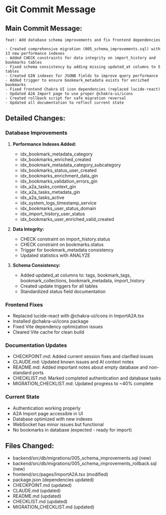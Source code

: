 # Git Commit Message

## Main Commit Message:
```
feat: Add database schema improvements and fix frontend dependencies

- Created comprehensive migration (005_schema_improvements.sql) with 13 new performance indexes
- Added CHECK constraints for data integrity on import_history and bookmarks tables
- Fixed schema consistency by adding missing updated_at columns to 5 tables
- Created GIN indexes for JSONB fields to improve query performance
- Added trigger to ensure bookmark_metadata exists for enriched bookmarks
- Fixed frontend Chakra UI icon dependencies (replaced lucide-react)
- Updated A2A Import page to use proper @chakra-ui/icons
- Created rollback script for safe migration reversal
- Updated all documentation to reflect current state
```

## Detailed Changes:

### Database Improvements
1. **Performance Indexes Added:**
   - idx_bookmark_metadata_category
   - idx_bookmarks_enriched_created
   - idx_bookmark_metadata_category_subcategory
   - idx_bookmarks_status_user_created
   - idx_bookmarks_enrichment_data_gin
   - idx_bookmarks_validation_errors_gin
   - idx_a2a_tasks_context_gin
   - idx_a2a_tasks_metadata_gin
   - idx_a2a_tasks_active
   - idx_system_logs_timestamp_service
   - idx_bookmarks_user_status_domain
   - idx_import_history_user_status
   - idx_bookmarks_user_enriched_valid_created

2. **Data Integrity:**
   - CHECK constraint on import_history.status
   - CHECK constraint on bookmarks.status
   - Trigger for bookmark_metadata consistency
   - Updated statistics with ANALYZE

3. **Schema Consistency:**
   - Added updated_at columns to: tags, bookmark_tags, bookmark_collections, bookmark_metadata, import_history
   - Created update triggers for all tables
   - Standardized status field documentation

### Frontend Fixes
- Replaced lucide-react with @chakra-ui/icons in ImportA2A.tsx
- Installed @chakra-ui/icons package
- Fixed Vite dependency optimization issues
- Cleared Vite cache for clean build

### Documentation Updates
- CHECKPOINT.md: Added current session fixes and clarified issues
- CLAUDE.md: Updated known issues and AI context notes
- README.md: Added important notes about empty database and non-standard ports
- CHECKLIST.md: Marked completed authentication and database tasks
- MIGRATION_CHECKLIST.md: Updated progress to ~40% complete

### Current State
- Authentication working properly
- A2A Import page accessible in UI
- Database optimized with new indexes
- WebSocket has minor issues but functional
- No bookmarks in database (expected - ready for import)

## Files Changed:
- backend/src/db/migrations/005_schema_improvements.sql (new)
- backend/src/db/migrations/005_schema_improvements_rollback.sql (new)
- frontend/src/pages/ImportA2A.tsx (modified)
- package.json (dependencies updated)
- CHECKPOINT.md (updated)
- CLAUDE.md (updated)
- README.md (updated)
- CHECKLIST.md (updated)
- MIGRATION_CHECKLIST.md (updated)